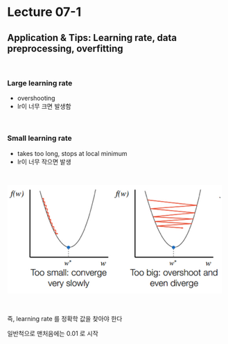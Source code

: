 # Lecture 07-1 

## Application & Tips: Learning rate, data preprocessing, overfitting



<br/>

### Large learning rate

- overshooting
- lr이 너무 크면 발생함



<br/>

### Small learning rate

- takes too long, stops at local minimum
- lr이 너무 작으면 발생



<br/>

![](./img/learning_rate.png)



<br/>

즉, learning rate 를 정확학 값을 찾아야 한다

일반척으로 맨처음에는 0.01 로 시작



<br/>















<br/><br/><br/>

